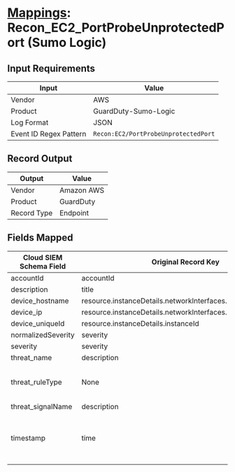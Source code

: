 # [Mappings](README.md): Recon_EC2_PortProbeUnprotectedPort (Sumo Logic)

## Input Requirements

|Input|Value|
|-----|-----|
|Vendor|AWS|
|Product|GuardDuty-Sumo-Logic|
|Log Format|JSON|
|Event ID Regex Pattern|`Recon:EC2/PortProbeUnprotectedPort`|

## Record Output

|Output|Value|
|------|-----|
|Vendor|Amazon AWS|
|Product|GuardDuty|
|Record Type|Endpoint|

## Fields Mapped

|Cloud SIEM Schema Field|Original Record Key|Notes|
|-----------------------|-------------------|-----|
|accountId|accountId||
|description|title||
|device_hostname|resource.instanceDetails.networkInterfaces.1.privateDnsName||
|device_ip|resource.instanceDetails.networkInterfaces.1.privateIpAddress||
|device_uniqueId|resource.instanceDetails.instanceId||
|normalizedSeverity|severity||
|severity|severity||
|threat_name|description||
|threat_ruleType|None|The static text `direct` is populated in this schema field.|
|threat_signalName|description||
|timestamp|time|We expect the orginal record value of `time` is in the format `yyyy-MM-dd'T'HH:mm:ss'Z'`|

